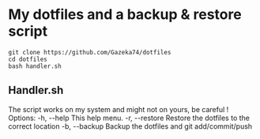 # My dotfiles and a backup & restore script

    git clone https://github.com/Gazeka74/dotfiles
    cd dotfiles
    bash handler.sh
    
## Handler.sh 
The script works on my system and might not on yours, be careful !
    Options:
    -h, --help      This help menu.
    -r, --restore   Restore the dotfiles to the correct location
    -b, --backup    Backup the dotfiles and git add/commit/push


